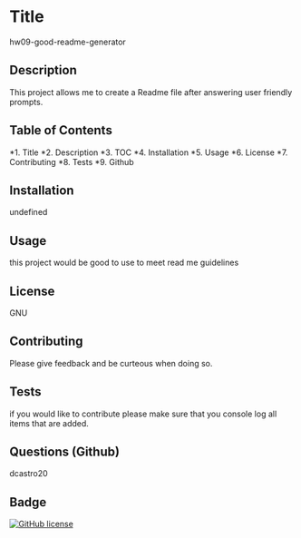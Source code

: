 # Title

 hw09-good-readme-generator

## Description

 This project allows me to create a Readme file after answering user friendly prompts.

## Table of Contents

  *1. Title *2. Description *3. TOC *4. Installation *5. Usage *6. License *7. Contributing *8. Tests *9. Github

## Installation

 undefined

## Usage

  this project would be good to use to meet read me guidelines

## License

 GNU

## Contributing

   Please give feedback and be curteous when doing so.

## Tests

 if you would like to contribute please make sure that you console log all items that are added.

## Questions (Github)

dcastro20

## Badge

[![GitHub license](https://img.shields.io/badge/license-GNU-blue.svg)](https://github.com/dcastro20/hw09-good-readme-generator) 
